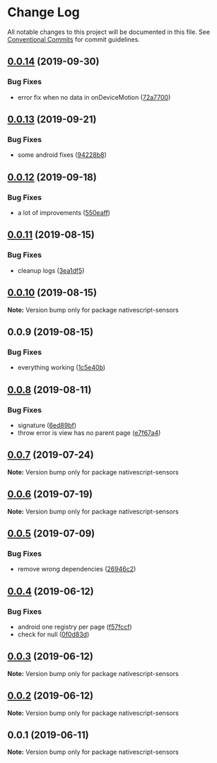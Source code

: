 # Change Log

All notable changes to this project will be documented in this file.
See [Conventional Commits](https://conventionalcommits.org) for commit guidelines.

## [0.0.14](https://github.com/Akylas/nativescript-sensors/compare/v0.0.13...v0.0.14) (2019-09-30)


### Bug Fixes

* error fix when no data in onDeviceMotion ([72a7700](https://github.com/Akylas/nativescript-sensors/commit/72a7700))





## [0.0.13](https://github.com/Akylas/nativescript-sensors/compare/v0.0.12...v0.0.13) (2019-09-21)


### Bug Fixes

* some android fixes ([94228b8](https://github.com/Akylas/nativescript-sensors/commit/94228b8))





## [0.0.12](https://github.com/Akylas/nativescript-sensors/compare/v0.0.11...v0.0.12) (2019-09-18)


### Bug Fixes

* a lot of improvements ([550eaff](https://github.com/Akylas/nativescript-sensors/commit/550eaff))





## [0.0.11](https://github.com/Akylas/nativescript-sensors/compare/v0.0.10...v0.0.11) (2019-08-15)


### Bug Fixes

* cleanup logs ([3ea1df5](https://github.com/Akylas/nativescript-sensors/commit/3ea1df5))





## [0.0.10](https://github.com/Akylas/nativescript-sensors/compare/v0.0.9...v0.0.10) (2019-08-15)

**Note:** Version bump only for package nativescript-sensors





## 0.0.9 (2019-08-15)


### Bug Fixes

* everything working ([1c5e40b](https://github.com/Akylas/nativescript-sensors/commit/1c5e40b))





## [0.0.8](https://github.com/Akylas/nativescript-sensors/compare/v0.0.7...v0.0.8) (2019-08-11)


### Bug Fixes

* signature ([6ed89bf](https://github.com/Akylas/nativescript-sensors/commit/6ed89bf))
* throw error is view has no parent page ([e7f67a4](https://github.com/Akylas/nativescript-sensors/commit/e7f67a4))





## [0.0.7](https://github.com/Akylas/nativescript-sensors/compare/v0.0.6...v0.0.7) (2019-07-24)

**Note:** Version bump only for package nativescript-sensors





## [0.0.6](https://github.com/Akylas/nativescript-sensors/compare/v0.0.5...v0.0.6) (2019-07-19)

**Note:** Version bump only for package nativescript-sensors





## [0.0.5](https://github.com/Akylas/nativescript-sensors/compare/v0.0.4...v0.0.5) (2019-07-09)


### Bug Fixes

* remove wrong dependencies ([26946c2](https://github.com/Akylas/nativescript-sensors/commit/26946c2))





## [0.0.4](https://github.com/Akylas/nativescript-sensors/compare/v0.0.3...v0.0.4) (2019-06-12)


### Bug Fixes

* android one registry per page ([f57fccf](https://github.com/Akylas/nativescript-sensors/commit/f57fccf))
* check for null ([0f0d83d](https://github.com/Akylas/nativescript-sensors/commit/0f0d83d))





## [0.0.3](https://github.com/Akylas/nativescript-sensors/compare/v0.0.2...v0.0.3) (2019-06-12)

**Note:** Version bump only for package nativescript-sensors





## [0.0.2](https://github.com/Akylas/nativescript-sensors/compare/v0.0.1...v0.0.2) (2019-06-12)

**Note:** Version bump only for package nativescript-sensors





## 0.0.1 (2019-06-11)

**Note:** Version bump only for package nativescript-sensors

